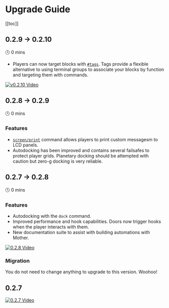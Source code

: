 # Upgrade Guide

[[toc]]

## 0.2.9 -> 0.2.10
🕓 0 mins

- Players can now target blocks with [`#tags`](./CommandLineInterface.md#by-tag). Tags provide a flexible alternative to using terminal groups to associate your blocks by function and targeting them with commands.
  
[![v0.2.10 Video](https://img.youtube.com/vi/PkYn7pcir70/0.jpg)](https://www.youtube.com/watch?v=PkYn7pcir70)

## 0.2.8 -> 0.2.9
🕓 0 mins

### Features
- [`screen/print`](./Modules/Extension/ScreenModule.md#print) command allows players to print custom messagesm to LCD panels.
- Autodocking has been improved and contains several failsafes to protect player grids.  Planetary docking should be attempted with caution but zero-g docking is very reliable.

## 0.2.7 -> 0.2.8
🕓 0 mins

### Features
- Autodocking with the `dock` command.
- Improved performance and hook capabilities. Doors now trigger hooks when the player interacts with them.
- New documentation suite to assist with building automations with Mother.

[![0.2.8 Video](https://img.youtube.com/vi/Wnc81j_g4GI/0.jpg)](https://www.youtube.com/watch?v=Wnc81j_g4GI)

### Migration

You do not need to change anything to upgrade to this version. Woohoo!


## 0.2.7

[![0.2.7 Video](https://img.youtube.com/vi/REUa4MP4ZfE/0.jpg)](https://www.youtube.com/watch?v=REUa4MP4ZfE)
